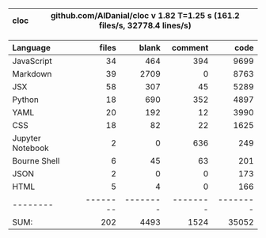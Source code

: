 cloc|github.com/AlDanial/cloc v 1.82  T=1.25 s (161.2 files/s, 32778.4 lines/s)
--- | ---

Language|files|blank|comment|code
:-------|-------:|-------:|-------:|-------:
JavaScript|34|464|394|9699
Markdown|39|2709|0|8763
JSX|58|307|45|5289
Python|18|690|352|4897
YAML|20|192|12|3990
CSS|18|82|22|1625
Jupyter Notebook|2|0|636|249
Bourne Shell|6|45|63|201
JSON|2|0|0|173
HTML|5|4|0|166
--------|--------|--------|--------|--------
SUM:|202|4493|1524|35052
